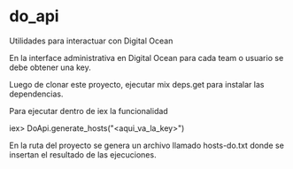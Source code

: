 # do_api
Utilidades para interactuar con Digital Ocean

En la interface administrativa en Digital Ocean para cada team o usuario se debe obtener una key.

Luego de clonar este proyecto, ejecutar mix deps.get para instalar las dependencias.

Para ejecutar dentro de iex la funcionalidad

iex> DoApi.generate_hosts("<aqui_va_la_key>")

En la ruta del proyecto se genera un archivo llamado hosts-do.txt donde se insertan el resultado de las ejecuciones.
